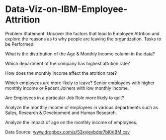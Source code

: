 # Data-Viz-on-IBM-Employee-Attrition
Problem Statement: Uncover the factors that lead to Employee Attrition and explore the reasons as to why people are leaving the organtization. Tasks to be Performed:

What is the distribution of the Age & Monthly Income column in the data?

Which department of the company has highest attrition rate?

How does the monthly income affect the attrition rate?

Which employees are more likely to leave? Senior employees with higher monthly income or Recent Joiners with low monthly income.

Are Employees in a particular Job Role more likely to quit?

Analyze the monthly income of employees in various departments such as Sales, Research & Development and Human Research.

Analyze the impact of age on the monthly income of employees.

Data Source: www.dropbox.com/s/53xyievbdpr7bl0/IBM.csv

